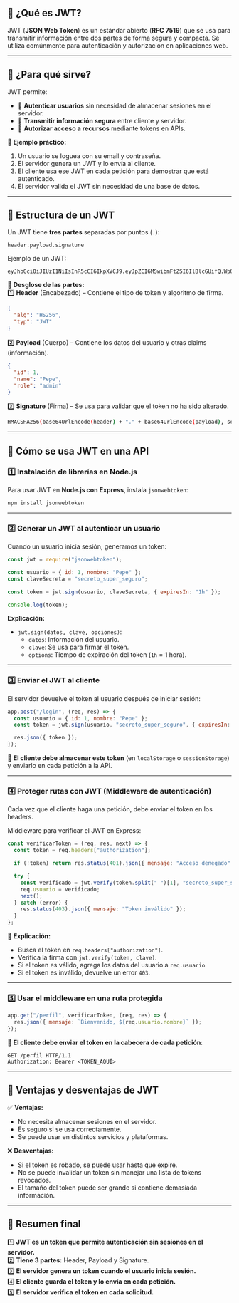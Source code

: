 ## 🔹 **¿Qué es JWT?**
JWT (**JSON Web Token**) es un estándar abierto (**RFC 7519**) que se usa para transmitir información entre dos partes de forma segura y compacta. Se utiliza comúnmente para autenticación y autorización en aplicaciones web.

---

## 🔹 **¿Para qué sirve?**
JWT permite:
- 🔑 **Autenticar usuarios** sin necesidad de almacenar sesiones en el servidor.
- 📩 **Transmitir información segura** entre cliente y servidor.
- 🔄 **Autorizar acceso a recursos** mediante tokens en APIs.

🔹 **Ejemplo práctico:**
1. Un usuario se loguea con su email y contraseña.
2. El servidor genera un JWT y lo envía al cliente.
3. El cliente usa ese JWT en cada petición para demostrar que está autenticado.
4. El servidor valida el JWT sin necesidad de una base de datos.

---

## 🔹 **Estructura de un JWT**
Un JWT tiene **tres partes** separadas por puntos (`.`):

```
header.payload.signature
```

Ejemplo de un JWT:
```
eyJhbGciOiJIUzI1NiIsInR5cCI6IkpXVCJ9.eyJpZCI6MSwibmFtZSI6IlBlcGUifQ.WpO4Lf6H6hXa93U8bXqIbLgt9xlJSCcX7PlfUfjg1K4
```

📌 **Desglose de las partes:**  
1️⃣ **Header** (Encabezado) – Contiene el tipo de token y algoritmo de firma.
   ```json
   {
     "alg": "HS256",
     "typ": "JWT"
   }
   ```

2️⃣ **Payload** (Cuerpo) – Contiene los datos del usuario y otras claims (información).
   ```json
   {
     "id": 1,
     "name": "Pepe",
     "role": "admin"
   }
   ```

3️⃣ **Signature** (Firma) – Se usa para validar que el token no ha sido alterado.
   ```bash
   HMACSHA256(base64UrlEncode(header) + "." + base64UrlEncode(payload), secret)
   ```

---

## 🔹 **Cómo se usa JWT en una API**
### **1️⃣ Instalación de librerías en Node.js**
Para usar JWT en **Node.js con Express**, instala `jsonwebtoken`:

```bash
npm install jsonwebtoken
```

---

### **2️⃣ Generar un JWT al autenticar un usuario**
Cuando un usuario inicia sesión, generamos un token:

```javascript
const jwt = require("jsonwebtoken");

const usuario = { id: 1, nombre: "Pepe" };
const claveSecreta = "secreto_super_seguro";

const token = jwt.sign(usuario, claveSecreta, { expiresIn: "1h" });

console.log(token);
```

**Explicación:**
- `jwt.sign(datos, clave, opciones)`:
  - `datos`: Información del usuario.
  - `clave`: Se usa para firmar el token.
  - `options`: Tiempo de expiración del token (`1h` = 1 hora).

---

### **3️⃣ Enviar el JWT al cliente**
El servidor devuelve el token al usuario después de iniciar sesión:

```javascript
app.post("/login", (req, res) => {
  const usuario = { id: 1, nombre: "Pepe" };
  const token = jwt.sign(usuario, "secreto_super_seguro", { expiresIn: "1h" });

  res.json({ token });
});
```

📌 **El cliente debe almacenar este token** (en `localStorage` o `sessionStorage`) y enviarlo en cada petición a la API.

---

### **4️⃣ Proteger rutas con JWT (Middleware de autenticación)**
Cada vez que el cliente haga una petición, debe enviar el token en los headers.

Middleware para verificar el JWT en Express:

```javascript
const verificarToken = (req, res, next) => {
  const token = req.headers["authorization"];

  if (!token) return res.status(401).json({ mensaje: "Acceso denegado" });

  try {
    const verificado = jwt.verify(token.split(" ")[1], "secreto_super_seguro");
    req.usuario = verificado;
    next();
  } catch (error) {
    res.status(403).json({ mensaje: "Token inválido" });
  }
};
```

📌 **Explicación:**
- Busca el token en `req.headers["authorization"]`.
- Verifica la firma con `jwt.verify(token, clave)`.
- Si el token es válido, agrega los datos del usuario a `req.usuario`.
- Si el token es inválido, devuelve un error `403`.

---

### **5️⃣ Usar el middleware en una ruta protegida**
```javascript
app.get("/perfil", verificarToken, (req, res) => {
  res.json({ mensaje: `Bienvenido, ${req.usuario.nombre}` });
});
```

📌 **El cliente debe enviar el token en la cabecera de cada petición**:
```http
GET /perfil HTTP/1.1
Authorization: Bearer <TOKEN_AQUÍ>
```

---

## 🔹 **Ventajas y desventajas de JWT**
✅ **Ventajas:**
- No necesita almacenar sesiones en el servidor.
- Es seguro si se usa correctamente.
- Se puede usar en distintos servicios y plataformas.

❌ **Desventajas:**
- Si el token es robado, se puede usar hasta que expire.
- No se puede invalidar un token sin manejar una lista de tokens revocados.
- El tamaño del token puede ser grande si contiene demasiada información.

---

## 🔹 **Resumen final**
1️⃣ **JWT es un token que permite autenticación sin sesiones en el servidor.**  
2️⃣ **Tiene 3 partes:** Header, Payload y Signature.  
3️⃣ **El servidor genera un token cuando el usuario inicia sesión.**  
4️⃣ **El cliente guarda el token y lo envía en cada petición.**  
5️⃣ **El servidor verifica el token en cada solicitud.**  
